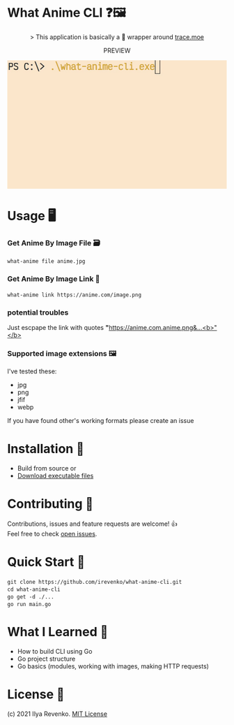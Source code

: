 # What Anime CLI ❓🖼
<p align="center">> This application is basically a 🍬 wrapper around 
<a href="https://github.com/soruly/trace.moe">trace.moe </a></p>
<p align="center">PREVIEW</p>
<p align="center"><img src="./anime_images/record/demo.gif" width="700"></p>

# Usage 🖥
### Get Anime By Image File 🗃
```what-anime file anime.jpg```

### Get Anime By Image Link 🔗
```what-anime link https://anime.com/image.png``` <br>
### potential troubles
Just escpape the link with quotes <b>"</b>https://anime.com.anime.png&...<b>"</b>

### Supported image extensions 🖼
I've tested these:
- jpg
- png
- jfif
- webp

If you have found other's working formats please create an issue

# Installation 🔨
- Build from source or
- <a href="https://mega.nz/folder/Dvh1UQgI#KqgrTfCejVPvr8T21AmYQA">Download executable files </a>


# Contributing 🤝
Contributions, issues and feature requests are welcome! 👍 <br>
Feel free to check [open issues](https://github.com/irevenko/what-anime-cli/issues).

# Quick Start 🚀
```git clone https://github.com/irevenko/what-anime-cli.git``` <br>
```cd what-anime-cli``` <br>
```go get -d ./...``` <br>
```go run main.go``` <br>

# What I Learned 🧠
- How to build CLI using Go
- Go project structure
- Go basics (modules, working with images, making HTTP requests)

# License 📑 
(c) 2021 Ilya Revenko. [MIT License](https://tldrlegal.com/license/mit-license)
